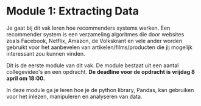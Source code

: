 # Module 1: Extracting Data

Je gaat bij dit vak leren hoe recommenders systems werken. Een recommender system is een verzameling algoritmes die door websites zoals Facebook, Netflix, Amazon, de Volkskrant en vele ander worden gebruikt voor het aanbevelen van artikelen/films/producten die jij mogelijk interessant zou kunnen vinden.

Dit is de eerste module van dit vak. De module bestaat uit een aantal collegevideo's en een opdracht. **De deadline voor de opdracht is vrijdag 8 april om 18:00.**

In deze module ga je leren hoe je de python library, Pandas, kan gebruiken voor het inlezen, manipuleren en analyseren van data.
